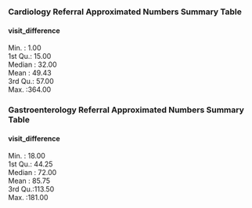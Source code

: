  ### Cardiology Referral Approximated Numbers Summary Table 
 
 #### visit_difference
 Min.   :  1.00  
 1st Qu.: 15.00  
 Median : 32.00  
 Mean   : 49.43  
 3rd Qu.: 57.00  
 Max.   :364.00 


 ### Gastroenterology Referral Approximated Numbers Summary Table 

 #### visit_difference
 Min.   : 18.00  
 1st Qu.: 44.25  
 Median : 72.00  
 Mean   : 85.75  
 3rd Qu.:113.50  
 Max.   :181.00  
